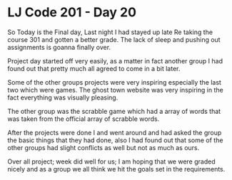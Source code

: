 # LJ Code 201 - Day 20

So Today is the Final day, Last night I had stayed up late Re taking the course 301 and
gotten a better grade. The lack of sleep and pushing out assignments is goanna finally over.

Project day started off very easily, as a matter in fact another group I had found out that pretty
much all agreed to come in a bit later.

Some of the other groups projects were very inspiring especially the last two which were games.
The ghost town website was very inspiring in the fact everything was visually pleasing.

The other group was the scrabble game which had a array of words that was taken from the official
array of scrabble words.

After the projects were done I and went around and had asked the group the basic things that they had done, also I had found out that some of the other groups had slight conflicts as well but not as much as ours.

Over all project; week did well for us; I am hoping that we were graded nicely and as a group we
all think we hit the goals set in the requirements.
